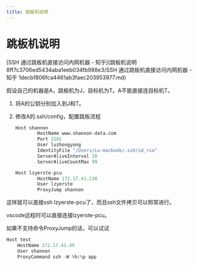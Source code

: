 ```yaml
---
title: 跳板机说明
---
```


# 跳板机说明

[SSH 通过跳板机直接访问内网机器 - 知乎](跳板机说明 8ff7c3706ed5434aba1eeb034fb988e3/SSH 通过跳板机直接访问内网机器 - 知乎 1decbf806fca4461ab3faec203953977.md)

假设自己的机器是A，跳板机为J，目标机为T。A不能直接连目标机T。

1. 将A的公钥分别加入到J和T。
2. 修改A的.ssh/config，配置跳板流程

    ```python
    Host shannon
            HostName www.shannon-data.com
            Port 2201
            User luzhongyong
            IdentityFile "/Users/Lu-macbook/.ssh/id_rsa"
            ServerAliveInterval 10
            ServerAliveCountMax 99

    Host lzyerste-pcu
            HostName 172.17.41.238
            User lzyerste
            ProxyJump shannon
    ```

这样就可以直接ssh lzyerste-pcu了，而且ssh文件拷贝可以照常进行。

vscode远程时可以直接连接lzyerste-pcu。

如果不支持命令ProxyJump的话，可以试试

```python
Host test
	HostName 172.17.41.49
	User shannon
	ProxyCommand ssh -W %h:%p app
```